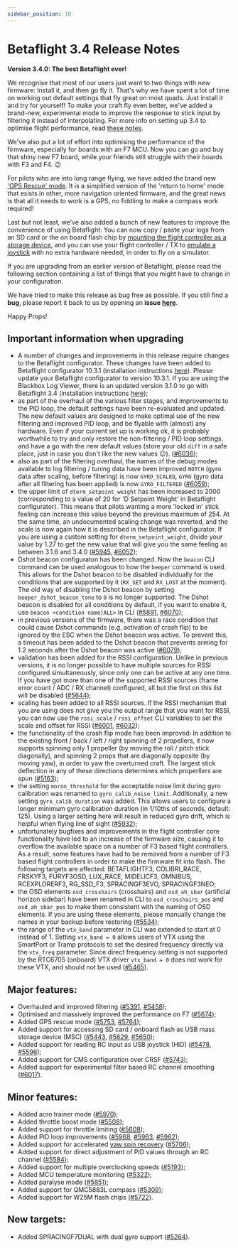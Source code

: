 ```yaml
---
sidebar_position: 10
---
```


# Betaflight 3.4 Release Notes

**Version 3.4.0: The best Betaflight ever!**

We recognise that most of our users just want to two things with new firmware: Install it, and then go fly it. That's why we have spent a lot of time on working out default settings that fly great on most quads. Just install it and try for yourself! To make your craft fly even better, we've added a brand-new, experimental mode to improve the response to stick input by filtering it instead of interpolating. For more info on setting up 3.4 to optimise flight performance, read [these notes](docs/wiki/tuning/older/3-4-tuning-notes).

We've also put a lot of effort into optimising the performance of the firmware, especially for boards with an F7 MCU. Now you can go and buy that shiny new F7 board, while your friends still struggle with their boards with F3 and F4. :wink:

For pilots who are into long range flying, we have added the brand new ['GPS Rescue' mode](docs/wiki/guides/archive/GPS-Rescue-Mode). It is a simplified version of the 'return to home' mode that exists in other, more navigation oriented firmware, and the great news is that all it needs to work is a GPS, no fiddling to make a compass work required!

Last but not least, we've also added a bunch of new features to improve the convenience of using Betaflight: You can now copy / paste your logs from an SD card or the on board flash chip by [mounting the flight controller as a storage device](docs/wiki/guides/current//Mass-Storage-Device-Support), and you can use your flight controller / TX to [emulate a joystick](docs/wiki/guides/current//HID-Joystick-Support) with no extra hardware needed, in order to fly on a simulator.

If you are upgrading from an earlier version of Betaflight, please read the following section containing a list of things that you might have to change in your configuration.

We have tried to make this release as bug free as possible. If you still find a **bug**, please report it back to us by opening an **issue [here](https://github.com/betaflight/betaflight/issues)**.

Happy Props!


## Important information when upgrading

- A number of changes and improvements in this release require changes to the Betaflight configurator. These changes have been added to Betaflight configurator 10.3.1 (installation instructions [here](https://github.com/betaflight/betaflight-configurator#installation)). Please update your Betaflight configurator to version 10.3.1. If you are using the Blackbox Log Viewer, there is an updated version 3.1.0 to go with Betaflight 3.4 (installation instructions [here](https://github.com/betaflight/blackbox-log-viewer#installation));
- as part of the overhaul of the various filter stages, and improvements to the PID loop, the default settings have been re-evaluated and updated. The new default values are designed to make optimal use of the new filtering and improved PID loop, and be flyable with (almost) any hardware. Even if your current set up is working ok, it is probably worthwhile to try and only restore the non-filtering / PID loop settings, and have a go with the new default values (store your old `diff` in a safe place, just in case you don't like the new values :wink:). ([#6036](https://github.com/betaflight/betaflight/pull/6036));
- also as part of the filtering overhaul, the names of the debug modes available to log filtering / tuning data have been improved `NOTCH` (gyro data after scaling, before filtering) is now `GYRO_SCALED`, `GYRO` (gyro data after all filtering has been applied) is now `GYRO_FILTERED` ([#6059](https://github.com/betaflight/betaflight/pull/6059));
- the upper limit of `dterm_setpoint_weight` has been increased to 2000 (corresponding to a value of 20 for 'D Setpoint Weight' in Betaflight configurator). This means that pilots wanting a more 'locked in' stick feeling can increase this value beyond the previous maximum of 254. At the same time, an undocumented scaling change was reverted, and the scale is now again how it is described in the Betaflight configurator. If you are using a custom setting for `dterm_setpoint_weight`, divide your value by 1.27 to get the new value that will give you the same feeling as between 3.1.6 and 3.4.0 ([#5945](https://github.com/betaflight/betaflight/pull/5945), [#6052](https://github.com/betaflight/betaflight/pull/6052));
- Dshot beacon configuraton has been changed. Now the `beacon` CLI command can be used analogous to how the `beeper` command is used. This allows for the Dshot beacon to be disabled individually for the conditions that are supported by it (`RX_SET` and `RX_LOST` at the moment). The old way of disabling the Dshot beacon by setting `beeper_dshot_beacon_tone` to `0` is no longer supported. The Dshot beacon is disabled for all conditions by default, if you want to enable it, use `beacon <condition name|ALL>` in CLI ([#5891](https://github.com/betaflight/betaflight/pull/5891), [#6070](https://github.com/betaflight/betaflight/pull/6070));
- in previous versions of the firmware, there was a race condition that could cause Dshot commands (e.g. activation of crash flip) to be ignored by the ESC when the Dshot beacon was active. To prevent this, a timeout has been added to the Dshot beacon that prevents arming for 1.2 seconds after the Dshot beacon was active ([#6079](https://github.com/betaflight/betaflight/pull/6079));
- validation has been added for the RSSI configuration. Unlike in previous versions, it is no longer possible to have multiple sources for RSSI configured simultaneously, since only one can be active at any one time. If you have got more than one of the supported RSSI sources (frame error count / ADC / RX channel) configured, all but the first on this list will be disabled ([#5644](https://github.com/betaflight/betaflight/pull/5644));
- scaling has been added to all RSSI sources. If the RSSI mechanism that you are using does not give you the output range that you want for RSSI, you can now use the `rssi_scale` / `rssi_offset` CLI variables to set the scale and offset for RSSI ([#6001](https://github.com/betaflight/betaflight/pull/6001), [#6032](https://github.com/betaflight/betaflight/pull/6032));
- the functionality of the crash flip mode has been improved: In addition to the existing front / back / left / right spinning of 2 propellers, it now supports spinning only 1 propeller (by moving the roll / pitch stick diagonally), and spinning 2 props that are diagonally opposite (by moving yaw), in order to yaw the overturned craft. The largest stick deflection in any of these directions determines which properllers are spun ([#5163](https://github.com/betaflight/betaflight/pull/5163));
- the setting `moron_threshold` for the acceptable noise limit during gyro calibration was renamed to `gyro_calib_noise_limit`. Additionally, a new setting `gyro_calib_duration` was added. This allows users to configure a longer minimum gyro calibration duration (in 1/10ths of seconds, default: 125). Using a larger setting here will result in reduced gyro drift, which is helpful when flying line of sight ([#5932](https://github.com/betaflight/betaflight/pull/5932));
- unfortunately bugfixes and improvements in the flight controller core functionality have led to an increase of the firmware size, causing it to overflow the available space on a number of F3 based flight controllers. As a result, some features have had to be removed from a number of F3 based flight controllers in order to make the firmware fit into flash. The following targets are affected: BETAFLIGHTF3, COLIBRI\_RACE, FRSKYF3, FURYF3OSD, LUX\_RACE, MIDELICF3, OMNIBUS, RCEXPLORERF3, RG\_SSD\_F3, SPRACINGF3EVO, SPRACINGF3NEO;
- the OSD elements `osd_crosshairs` (crosshairs) and `osd_ah_sbar` (artificial horizon sidebar) have been renamed in CLI to `osd_crosshairs_pos` and `osd_ah_sbar_pos` to make them consistent with the naming of OSD elements. If you are using these elements, please manually change the names in your backup before restoring ([#5534](https://github.com/betaflight/betaflight/pull/5534));
- the range of the `vtx_band` parameter in CLI was extended to start at 0 instead of 1. Setting `vtx_band = 0` allows users of VTX using the SmartPort or Tramp protocols to set the desired frequency directly via the `vtx_freq` parameter. Since direct frequency setting is not supported by the RTC6705 (onboard) VTX driver `vtx_band = 0` does not work for these VTX, and should not be used ([#5465](https://github.com/betaflight/betaflight/pull/5465)).


## Major features:

- Overhauled and improved filtering ([#5391](https://github.com/betaflight/betaflight/pull/5391), [#5458](https://github.com/betaflight/betaflight/pull/5458));
- Optimised and massively improved the performance on F7 ([#5674](https://github.com/betaflight/betaflight/pull/5674));
- Added GPS rescue mode ([#5753](https://github.com/betaflight/betaflight/pull/5753), [#5764](https://github.com/betaflight/betaflight/pull/5764));
- Added support for accessing SD card / onboard flash as USB mass storage device (MSC) ([#5443](https://github.com/betaflight/betaflight/pull/5443), [#5629](https://github.com/betaflight/betaflight/pull/5629), [#5650](https://github.com/betaflight/betaflight/pull/5650));
- Added support for reading RC input as USB joystick (HID) ([#5478](https://github.com/betaflight/betaflight/pull/5478), [#5596](https://github.com/betaflight/betaflight/pull/5596));
- Added support for CMS configuration over CRSF ([#5743](https://github.com/betaflight/betaflight/pull/5743));
- Added support for experimental filter based RC channel smoothing ([#6017](https://github.com/betaflight/betaflight/pull/6017)).


## Minor features:

- Added acro trainer mode ([#5970](https://github.com/betaflight/betaflight/pull/5970));
- Added throttle boost mode ([#5508](https://github.com/betaflight/betaflight/pull/5508));
- Added support for throttle limiting ([#5608](https://github.com/betaflight/betaflight/pull/5608));
- Added PID loop improvements ([#5968](https://github.com/betaflight/betaflight/pull/5968), [#5963](https://github.com/betaflight/betaflight/pull/5963), [#5962](https://github.com/betaflight/betaflight/pull/5962));
- Added support for accelerated [yaw spin recovery](docs/wiki/guides/current//Yaw-Spin-Recovery-and-Gyro-Overflow-Detect) ([#5706](https://github.com/betaflight/betaflight/pull/5706));
- Added support for direct adjustment of PID values through an RC channel ([#5584](https://github.com/betaflight/betaflight/pull/5584));
- Added support for multiple overclocking speeds ([#5193](https://github.com/betaflight/betaflight/pull/5193));
- Added MCU temperature monitoring ([#5322](https://github.com/betaflight/betaflight/pull/5322));
- Added paralyse mode ([#5851](https://github.com/betaflight/betaflight/pull/5851));
- Added support for QMC5883L compass ([#5309](https://github.com/betaflight/betaflight/pull/5309));
- Added support for W25M flash chips ([#5722](https://github.com/betaflight/betaflight/pull/5722)).


## New targets:

- Added SPRACINGF7DUAL with dual gyro support ([#5264](https://github.com/betaflight/betaflight/pull/5264)).
